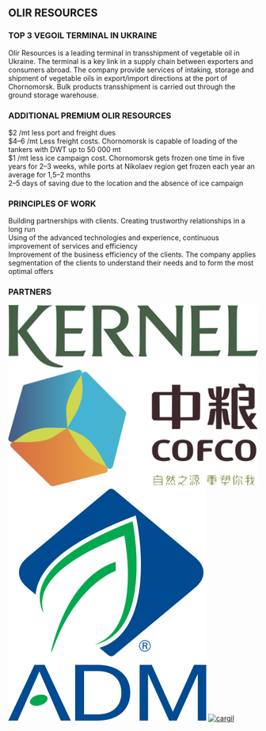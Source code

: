 ## OLIR RESOURCES
### TOP 3 VEGOIL TERMINAL IN UKRAINE

Olir Resources is a leading terminal in transshipment of vegetable oil in Ukraine. The terminal is a key link in a supply chain between exporters and consumers abroad. The company provide services of intaking, storage and shipment of vegetable oils in export/import directions at the port of Chornomorsk. Bulk products transshipment is carried out through the ground storage warehouse.

### ADDITIONAL PREMIUM OLIR RESOURCES 
$2 /mt less port and freight dues <br> 
$4–6 /mt Less freight costs. Chornomorsk is capable of loading of the tankers with DWT up to 50 000 mt <br> 
$1 /mt less ice campaign cost. Chornomorsk gets frozen one time in five years for 2–3 weeks, while ports at Nikolaev region get frozen each year an average for 1,5–2 months <br> 
2–5 days of saving due to the location and the absence of ice campaign <br> 

### PRINCIPLES OF WORK
Building partnerships with clients. Creating trustworthy relationships in a long run <br> 
Using of the advanced technologies and experience, continuous improvement of services and efficiency <br> 
Improvement of the business efficiency of the clients. The company applies segmentation of the clients to understand their needs and to form the most optimal offers <br> 

### PARTNERS
[![kernel](assets/kernel.svg)](https://www.kernel.ua/)
[![cofco](assets/cofco.svg)](https://www.cofcointernational.com/)
[![adm](assets/adm.svg)](https://www.adm.com/)
[![cargil](assets/cargil.svg)](http://www.cargill.com/)

